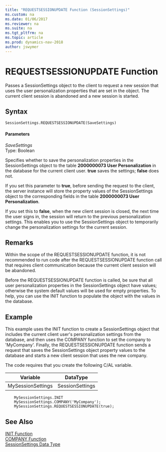 ```yaml
---
title: "REQUESTSESSIONUPDATE Function (SessionSettings)"
ms.custom: na
ms.date: 01/06/2017
ms.reviewer: na
ms.suite: na
ms.tgt_pltfrm: na
ms.topic: article
ms.prod: dynamics-nav-2018
author: jswymer
---
```

# REQUESTSESSIONUPDATE Function
Passes a SessionSettings object to the client to request a new session that uses the user personalization properties that are set in the object. The current client session is abandoned and a new session is started.  

## Syntax  

```  
SessionSettings.REQUESTSESSIONUPDATE(SaveSettings)  
```  

#### Parameters  
 *SaveSettings*  
 Type: Boolean  

Specifies whether to save the personalization properties in the SessionSettings object to the table **2000000073 User Personalization** in the database for the current client user. **true** saves the settings; **false** does not.

If you set this parameter to **true**, before sending the request to the client, the server instance will store the property values of the SessionSettings object to the corresponding fields in the table **2000000073 User Personalization**.

If you set this to **false**, when the new client session is closed, the next time the user signs in, the session will return to the previous personalization settings. This enables you to use the SessionSettings object to temporarily change the personalization settings for the current session.

## Remarks  
Within the scope of the REQUESTSESSIONUPDATE function, it is not recommended to run code after the REQUESTSESSIONUPDATE function call that requires client communication because the current client session will be abandoned.

Before the REQUESTSESSIONUPDATE function is called, be sure that all user personalization properties in the SessionSettings object have values; otherwise the system default values will be used for empty properties. To help, you can use the INIT function to populate the object with the values in the database.

## Example  
This example uses the INIT function to create a SessionSettings object that includes the current client user's personalization settings from the database, and then uses the COMPANY function to set the company to 'MyCompany'. Finally, the REQUESTSESSIONUPDATE function sends a request that saves the SessionSettings object property values to the database and starts a new client session that uses the new company.

The code requires that you create the following C/AL variable.  

|Variable|DataType|  
|--------------|--------------|  
|MySessionSettings|SessionSettings|  


```
    MySessionSettings.INIT
    MySessionSettings.COMPANY('MyCompany');
    MySessionSettings.REQUESTSESSIONUPDATE(true);  
```  

## See Also  
[INIT Function](init-function-sessionsettings.md)  
[COMPANY Function](company-function-sessionsettings.md)  
[SessionSettings Data Type](sessionsettings-data-type.md)  
